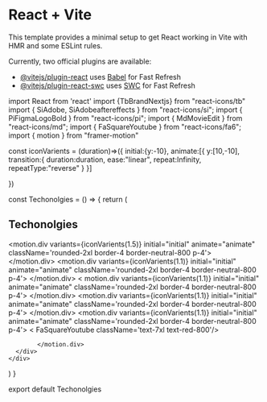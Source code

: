 # React + Vite

This template provides a minimal setup to get React working in Vite with HMR and some ESLint rules.

Currently, two official plugins are available:

- [@vitejs/plugin-react](https://github.com/vitejs/vite-plugin-react/blob/main/packages/plugin-react/README.md) uses [Babel](https://babeljs.io/) for Fast Refresh
- [@vitejs/plugin-react-swc](https://github.com/vitejs/vite-plugin-react-swc) uses [SWC](https://swc.rs/) for Fast Refresh



import React from 'react'
import {TbBrandNextjs} from "react-icons/tb"
import { SiAdobe, SiAdobeaftereffects } from "react-icons/si";
import { PiFigmaLogoBold } from "react-icons/pi";
import { MdMovieEdit } from "react-icons/md";
import { FaSquareYoutube } from "react-icons/fa6";
import { motion } from "framer-motion"

const iconVarients = (duration)=>({
    initial:{y:-10},
    animate:[{
        y:[10,-10],
        transition:{
            duration:duration,
            ease:"linear",
            repeat:Infinity,
            repeatType:"reverse"
        }
    }]

})


const Techonolgies = () => {
  return (
    <div className='border-b border-neutral-900 pb-24'>
      <h2 className='my-20 text-center text-4xl'>Techonolgies</h2>
      <div className='flex flex-wrap items-center justify-center gap-4'>
            <motion.div 
            variants={iconVarients(1.5)}
            initial="initial"
            animate="animate"
            className='rounded-2xl border-4 border-neutral-800 p-4'>
            <SiAdobe  className='text-7xl text-purple-600'/>     
            </motion.div>
            <motion.div 
            variants={iconVarients(1.1)}
            initial="initial"
            animate="animate"
            className='rounded-2xl border-4 border-neutral-800 p-4'>
                <SiAdobeaftereffects  className='text-7xl text-blue-800'/>
            </motion.div>
            < motion.div 
            variants={iconVarients(1.1)}
            initial="initial"
            animate="animate"
            className='rounded-2xl border-4 border-neutral-800 p-4'>
                <PiFigmaLogoBold  className='text-7xl text-blue-600'/>
            </motion.div>
            <motion.div
            variants={iconVarients(1.1)}
            initial="initial"
            animate="animate"
             className='rounded-2xl border-4 border-neutral-800 p-4'>
            <MdMovieEdit  className='text-7xl text-yellow-500'/>
            </motion.div>
            <motion.div 
            variants={iconVarients(1.1)}
            initial="initial"
            animate="animate"
            className='rounded-2xl border-4 border-neutral-800 p-4'>
            < FaSquareYoutube className='text-7xl text-red-800'/>


            </motion.div>
      </div>
    </div>
  )
}

export default Techonolgies
